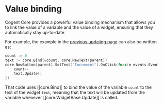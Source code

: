 # Value binding

Cogent Core provides a powerful value binding mechanism that allows you to link the value of a variable and the value of a widget, ensuring that they automatically stay up-to-date.

For example, the example in the [previous updating page](updating) can also be written as:

```Go
count := 0
text := core.Bind(&count, core.NewText(parent))
core.NewButton(parent).SetText("Increment").OnClick(func(e events.Event) {
    count++
    text.Update()
})
```

That code uses [[core.Bind]] to bind the value of the variable `count` to the text of the widget `text`, meaning that the text will be updated from the variable whenever [[core.WidgetBase.Update]] is called.
